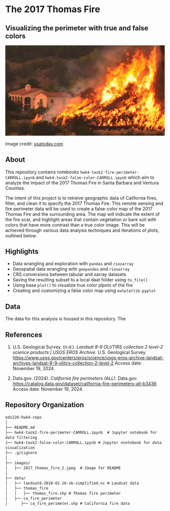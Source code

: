 # The 2017 Thomas Fire
## Visualizing the perimeter with true and false colors

![thomas fire image](images/2017_thomas_fire_2.jpeg)

Image credit: [usatoday.com](https://www.usatoday.com/story/news/2017/12/26/californias-largest-recorded-wildfire-winding-down-firefighters-gain-upper-hand/982571001/)

## About
This repository contains notebooks `hwk4-task2-fire-perimeter-CARROLL.ipynb` and `hwk4-task2-false-color-CARROLL.ipynb` which aim to analyze the impact of the 2017 Thomas Fire in Santa Barbara and Ventura Counties.

The intent of this project is to retreive geographic data of California fires, filter, and clean it to specify the 2017 Thomas Fire. This remote sensing and fire perimeter data will be used to create a false-color map of the 2017 Thomas Fire and the surrounding area. The map will indicate the extent of the fire scar, and highlight areas that contain vegetation or bare soil with colors that have more contrast than a true color image. This will be achieved through various data analysis techniques and iterations of plots, outlined below.

## Highlights

- Data wrangling and exploration with `pandas` and `rioxarray`
- Geospatial data wrangling with `geopandas` and `rioxarray`
- CRS conversions between tabular and xarray datasets
- Saving the resulting subset to a local daat folder using `to_file()`
- Using base `plot()` to visualize true color plpots of the fire
- Creating and customizing a false color map using `matplotlib.pyplot`



## Data
The data for this analysis is housed in this repository. The

## References

1. U.S. Geological Survey. (n.d.). *Landsat 8-9 OLI/TIRS collection 2 level-2 science products | USGS EROS Archive*. U.S. Geological Survey. https://www.usgs.gov/centers/eros/science/usgs-eros-archive-landsat-archives-landsat-8-9-olitirs-collection-2-level-2 Access date: November 19, 2024.

2. Data.gov. (2024). *California fire perimeters (ALL)*. Data.gov. https://catalog.data.gov/dataset/california-fire-perimeters-all-b3436 Access date: November 19, 2024.


## Repository Organization

 ```
 eds220-hwk4-repo
│
├── README.md                     
├── hwk4-task2-fire-perimeter-CARROLL.ipynb  # Jupyter notebook for data filtering
├── hwk4-task2-false-color-CARROLL.ipynb # Jupyter nnotebook for data visualization                    
├── .gitignore                    
│
├── images/                       
│   ├── 2017_thomas_fire_2.jpeg  # Image for README
│ 
├── data/
│   ├── landsat8-2018-01-26-sb-simplified.nc # Landsat data
│   ├── thomas_fire
│   │   ├── thomas_fire.shp # Thomas fire perimeter
│   ├── ca_fire_perimeter
│      ├── ca_fire_perimeter.shp # California fire data
```